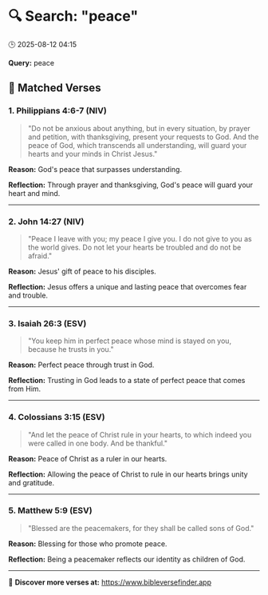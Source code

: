 # 🔍 Search: "peace"
🕒 2025-08-12 04:15

**Query:** peace

## 📖 Matched Verses

### 1. Philippians 4:6-7 (NIV)
> "Do not be anxious about anything, but in every situation, by prayer and petition, with thanksgiving, present your requests to God. And the peace of God, which transcends all understanding, will guard your hearts and your minds in Christ Jesus."

**Reason:** God's peace that surpasses understanding.

**Reflection:** Through prayer and thanksgiving, God's peace will guard your heart and mind.

---

### 2. John 14:27 (NIV)
> "Peace I leave with you; my peace I give you. I do not give to you as the world gives. Do not let your hearts be troubled and do not be afraid."

**Reason:** Jesus' gift of peace to his disciples.

**Reflection:** Jesus offers a unique and lasting peace that overcomes fear and trouble.

---

### 3. Isaiah 26:3 (ESV)
> "You keep him in perfect peace whose mind is stayed on you, because he trusts in you."

**Reason:** Perfect peace through trust in God.

**Reflection:** Trusting in God leads to a state of perfect peace that comes from Him.

---

### 4. Colossians 3:15 (ESV)
> "And let the peace of Christ rule in your hearts, to which indeed you were called in one body. And be thankful."

**Reason:** Peace of Christ as a ruler in our hearts.

**Reflection:** Allowing the peace of Christ to rule in our hearts brings unity and gratitude.

---

### 5. Matthew 5:9 (ESV)
> "Blessed are the peacemakers, for they shall be called sons of God."

**Reason:** Blessing for those who promote peace.

**Reflection:** Being a peacemaker reflects our identity as children of God.

---

🔗 **Discover more verses at:** https://www.bibleversefinder.app
